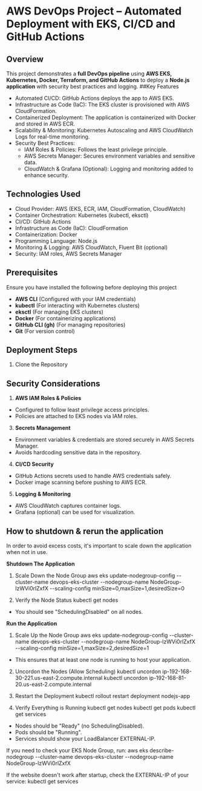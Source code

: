 # AWS DevOps Project – Automated Deployment with EKS, CI/CD and GitHub Actions
## Overview
This project demonstrates a **full DevOps pipeline** using **AWS EKS, Kubernetes, Docker, Terraform, and GitHub Actions** to deploy a **Node.js application** with security best practices and logging.
##Key Features
- Automated CI/CD: GitHub Actions deploys the app to AWS EKS.
- Infrastructure as Code (IaC): The EKS cluster is provisioned with AWS CloudFormation.
- Containerized Deployment: The application is containerized with Docker and stored in AWS ECR.
- Scalability & Monitoring: Kubernetes Autoscaling and AWS CloudWatch Logs for real-time monitoring.
- Security Best Practices:
  - IAM Roles & Policies: Follows the least privilege principle.
  - AWS Secrets Manager: Secures environment variables and sensitive data.
  - CloudWatch & Grafana (Optional): Logging and monitoring added to enhance security.

## Technologies Used
- Cloud Provider: AWS (EKS, ECR, IAM, CloudFormation, CloudWatch)
- Container Orchestration: Kubernetes (kubectl, eksctl)
- CI/CD: GitHub Actions
- Infrastructure as Code (IaC): CloudFormation
- Containerization: Docker
- Programming Language: Node.js
- Monitoring & Logging: AWS CloudWatch, Fluent Bit (optional)
- Security: IAM roles, AWS Secrets Manager
  
## Prerequisites
Ensure you have installed the following before deploying this project
- **AWS CLI** (Configured with your IAM credentials)
- **kubectl** (For interacting with Kubernetes clusters)
- **eksctl** (For managing EKS clusters)
- **Docker** (For containerizing applications)
- **GitHub CLI (gh)** (For managing repositories)
- **Git** (For version control)

## Deployment Steps
1. Clone the Repository

## Security Considerations
1. **AWS IAM Roles & Policies**
  - Configured to follow least privilege access principles.
  - Policies are attached to EKS nodes via IAM roles.
3. **Secrets Management**
  - Environment variables & credentials are stored securely in AWS Secrets Manager.
  - Avoids hardcoding sensitive data in the repository.
4. **CI/CD Security**
  - GitHub Actions secrets used to handle AWS credentials safely.
  - Docker image scanning before pushing to AWS ECR.
5. **Logging & Monitoring**
  - AWS CloudWatch captures container logs.
  - Grafana (optional) can be used for visualization.

## How to shutdown & rerun the application
In order to avoid excess costs, it's important to scale down the application when not in use.

**Shutdown The Application**

1. Scale Down the Node Group
aws eks update-nodegroup-config --cluster-name devops-eks-cluster --nodegroup-name NodeGroup-lzWVi0rlZxfX --scaling-config minSize=0,maxSize=1,desiredSize=0

2. Verify the Node Status
kubectl get nodes
  - You should see "SchedulingDisabled" on all nodes.

**Run the Application**
1. Scale Up the Node Group
aws eks update-nodegroup-config --cluster-name devops-eks-cluster --nodegroup-name NodeGroup-lzWVi0rlZxfX --scaling-config minSize=1,maxSize=2,desiredSize=1
  - This ensures that at least one node is running to host your application.

2. Uncordon the Nodes (Allow Scheduling)
kubectl uncordon ip-192-168-30-221.us-east-2.compute.internal
kubectl uncordon ip-192-168-81-20.us-east-2.compute.internal

3. Restart the Deployment
kubectl rollout restart deployment nodejs-app

4. Verify Everything is Running
kubectl get nodes
kubectl get pods
kubectl get services
  - Nodes should be "Ready" (no SchedulingDisabled).
  - Pods should be "Running".
  - Services should show your LoadBalancer EXTERNAL-IP.

If you need to check your EKS Node Group, run:
aws eks describe-nodegroup --cluster-name devops-eks-cluster --nodegroup-name NodeGroup-lzWVi0rlZxfX

If the website doesn't work after startup, check the EXTERNAL-IP of your service:
kubectl get services
